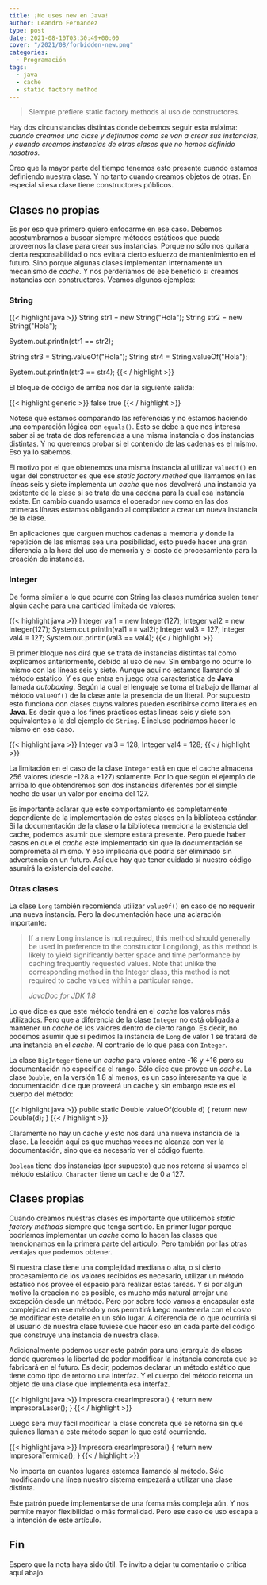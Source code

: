 ```yaml
---
title: ¡No uses new en Java!
author: Leandro Fernandez
type: post
date: 2021-08-10T03:30:49+00:00
cover: "/2021/08/forbidden-new.png"
categories:
  - Programación
tags:
  - java
  - cache
  - static factory method
---
```


> Siempre prefiere static factory methods al uso de constructores.

Hay dos circunstancias distintas donde debemos seguir esta máxima: _cuando creamos una clase y definimos cómo se van a crear sus instancias, y cuando creamos instancias de otras clases que no hemos definido nosotros._

Creo que la mayor parte del tiempo tenemos esto presente cuando estamos definiendo nuestra clase. Y no tanto cuando creamos objetos de otras. En especial si esa clase tiene constructores públicos.

## Clases no propias

Es por eso que primero quiero enfocarme en ese caso. Debemos acostumbrarnos a buscar siempre métodos estáticos que pueda proveernos la clase para crear sus instancias. Porque no sólo nos quitara cierta responsabilidad o nos evitará cierto esfuerzo de mantenimiento en el futuro. Sino porque algunas clases implementan internamente un mecanismo de _cache_. Y nos perderíamos de ese beneficio si creamos instancias con constructores. Veamos algunos ejemplos:

### String

{{< highlight java >}}
String str1 = new String("Hola");
String str2 = new String("Hola");

System.out.println(str1 == str2);

String str3 = String.valueOf("Hola");
String str4 = String.valueOf("Hola");

System.out.println(str3 == str4);
{{< / highlight >}}

El bloque de código de arriba nos dar la siguiente salida:

{{< highlight generic >}}
false
true
{{< / highlight >}}

Nótese que estamos comparando las referencias y no estamos haciendo una comparación lógica con `equals()`. Esto se debe a que nos interesa saber si se trata de dos referencias a una misma instancia o dos instancias distintas. Y no queremos probar si el contenido de las cadenas es el mismo. Eso ya lo sabemos.

El motivo por el que obtenemos una misma instancia al utilizar `valueOf()` en lugar del constructor es que ese _static factory method_ que llamamos en las líneas seis y siete implementa un _cache_ que nos devolverá una instancia ya existente de la clase si se trata de una cadena para la cual esa instancia existe. En cambio cuando usamos el operador `new` como en las dos primeras líneas estamos obligando al compilador a crear un nueva instancia de la clase.

En aplicaciones que carguen muchos cadenas a memoria y donde la repetición de las mismas sea una posibilidad, esto puede hacer una gran diferencia a la hora del uso de memoria y el costo de procesamiento para la creación de instancias.

### Integer

De forma similar a lo que ocurre con String las clases numérica suelen tener algún cache para una cantidad limitada de valores:

{{< highlight java >}}
Integer val1 = new Integer(127);
Integer val2 = new Integer(127);
System.out.println(val1 == val2);
Integer val3 = 127;
Integer val4 = 127;
System.out.println(val3 == val4);
{{< / highlight >}}

El primer bloque nos dirá que se trata de instancias distintas tal como explicamos anteriormente, debido al uso de `new`. Sin embargo no ocurre lo mismo con las líneas seis y siete. Aunque aquí no estamos llamando al método estático. Y es que entra en juego otra característica de **Java** llamada _autoboxing_. Según la cual el lenguaje se toma el trabajo de llamar al método `valueOf()` de la clase ante la presencia de un literal. Por supuesto esto funciona con clases cuyos valores pueden escribirse como literales en **Java**. Es decir que a los fines prácticos estas líneas seis y siete son equivalentes a la del ejemplo de `String`. E incluso podríamos hacer lo mismo en ese caso.

{{< highlight java >}}
Integer val3 = 128;
Integer val4 = 128;
{{< / highlight >}}

La limitación en el caso de la clase `Integer` está en que el cache almacena 256 valores (desde -128 a +127) solamente. Por lo que según el ejemplo de arriba lo que obtendremos son dos instancias diferentes por el simple hecho de usar un valor por encima del 127.

Es importante aclarar que este comportamiento es completamente dependiente de la implementación de estas clases en la biblioteca estándar. Si la documentación de la clase o la biblioteca menciona la existencia del cache, podemos asumir que siempre estará presente. Pero puede haber casos en que el _cache_ esté implementado sin que la documentación se comprometa al mismo. Y eso implicaría que podría ser eliminado sin advertencia en un futuro. Así que hay que tener cuidado si nuestro código asumirá la existencia del _cache_.

### Otras clases

La clase `Long` también recomienda utilizar `valueOf()` en caso de no requerir una nueva instancia. Pero la documentación hace una aclaración importante:

<blockquote class="wp-block-quote">
  <p>
    If a new Long instance is not required, this method should generally be used in preference to the constructor Long(long), as this method is likely to yield significantly better space and time performance by caching frequently requested values. Note that unlike the corresponding method in the Integer class, this method is not required to cache values within a particular range.
  </p>
  
  <cite>JavaDoc for JDK 1.8</cite>
</blockquote>

Lo que dice es que este método tendrá en el _cache_ los valores más utilizados. Pero que a diferencia de la clase `Integer` no está obligada a mantener un _cache_ de los valores dentro de cierto rango. Es decir, no podemos asumir que si pedimos la instancia de `Long` de valor 1 se tratará de una instancia en el _cache_. Al contrario de lo que pasa con `Integer`.

La clase `BigInteger` tiene un _cache_ para valores entre -16 y +16 pero su documentación no especifica el rango. Sólo dice que provee un _cache_. La clase `Double`, en la versión 1.8 al menos, es un caso interesante ya que la documentación dice que proveerá un cache y sin embargo este es el cuerpo del método:

{{< highlight java >}}
public static Double valueOf(double d) {
    return new Double(d);
}
{{< / highlight >}}

Claramente no hay un cache y esto nos dará una nueva instancia de la clase. La lección aquí es que muchas veces no alcanza con ver la documentación, sino que es necesario ver el código fuente.

`Boolean` tiene dos instancias (por supuesto) que nos retorna si usamos el método estático. `Character` tiene un cache de 0 a 127.

## Clases propias

Cuando creamos nuestras clases es importante que utilicemos _static factory methods_ siempre que tenga sentido. En primer lugar porque podríamos implementar un _cache_ como lo hacen las clases que mencionamos en la primera parte del artículo. Pero también por las otras ventajas que podemos obtener.

Si nuestra clase tiene una complejidad mediana o alta, o si cierto procesamiento de los valores recibidos es necesario, utilizar un método estático nos provee el espacio para realizar estas tareas. Y si por algún motivo la creación no es posible, es mucho más natural arrojar una excepción desde un método. Pero por sobre todo vamos a encapsular esta complejidad en ese método y nos permitirá luego mantenerla con el costo de modificar este detalle en un sólo lugar. A diferencia de lo que ocurriría si el usuario de nuestra clase tuviese que hacer eso en cada parte del código que construye una instancia de nuestra clase.

Adicionalmente podemos usar este patrón para una jerarquía de clases donde queremos la libertad de poder modificar la instancia concreta que se fabricará en el futuro. Es decir, podemos declarar un método estático que tiene como tipo de retorno una interfaz. Y el cuerpo del método retorna un objeto de una clase que implementa esa interfaz. 

{{< highlight java >}}
Impresora crearImpresora() {
  return new ImpresoraLaser();
}
{{< / highlight >}}

Luego será muy fácil modificar la clase concreta que se retorna sin que quienes llaman a este método sepan lo que está ocurriendo.

{{< highlight java >}}
Impresora crearImpresora() {
  return new ImpresoraTermica();
}
{{< / highlight >}}

No importa en cuantos lugares estemos llamando al método. Sólo modificando una línea nuestro sistema empezará a utilizar una clase distinta.

Este patrón puede implementarse de una forma más compleja aún. Y nos permite mayor flexibilidad o más formalidad. Pero ese caso de uso escapa a la intención de este artículo.

## Fin

Espero que la nota haya sido útil. Te invito a dejar tu comentario o crítica aquí abajo.